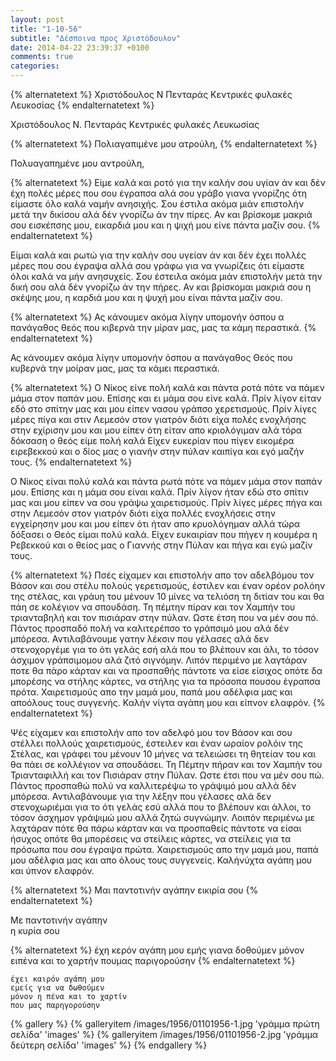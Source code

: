 ```yaml
---
layout: post
title: "1-10-56"
subtitle: "Δέσποινα προς Χριστόδουλον"
date: 2014-04-22 23:39:37 +0100
comments: true
categories:
---
```


{% alternatetext %}
Χριστόδουλος Ν Πενταράς Κεντρικές φυλακές Λευκοσίας
{% endalternatetext %}

Χριστόδουλος Ν. Πενταράς Κεντρικές φυλακές Λευκωσίας

{% alternatetext %}
Πολιαγαπιμένε μου ατρούλη,
{% endalternatetext %}

Πολυαγαπημένε μου αντρούλη,


{% alternatetext %}
Είμε καλά και ροτό για την καλήν σου υγίαν άν και δέν έχη πολές μέρες που σου έγραπσα αλά σου γράβο γιανα γνορίζης ότη είμαστε όλο καλά ναμήν ανησιχής. Σου έστιλα ακόμα μιάν επιστολήν μετά την δικίσου αλά δέν γνορίζω άν την πίρες. Αν και βρίσκομε μακριά σου εισκέπσης μου, εικαρδιά μου και η ψιχή μου είνε πάντα μαζίν σου.
{% endalternatetext %}

Είμαι καλά και ρωτώ για την καλήν σου υγείαν άν και δέν έχει πολλές μέρες που σου έγραψα αλλά σου γράφω για να γνωρίζεις ότι είμαστε όλοι καλά να μήν ανησυχείς. Σου έστειλα ακόμα μιάν επιστολήν μετά την δική σου αλά δέν γνορίζω άν την πήρες. Αν και βρίσκομαι μακριά σου η σκέψης μου, η καρδιά μου και η ψυχή μου είναι πάντα μαζίν σου.

{% alternatetext %}
Ας κάνουμεν ακόμα λίγην υπομονήν όσπου α πανάγαθος θεός που κιβερνά την μίραν μας, μας τα κάμη περαστικά.
{% endalternatetext %}

Ας κάνουμεν ακόμα λίγην υπομονήν όσπου α πανάγαθος Θεός που κυβερνά την μοίραν μας, μας τα κάμει περαστικά.

{% alternatetext %}
Ο Νίκος είνε πολή καλά και πάντα ροτά πότε να πάμεν μάμα στον παπάν μου. Επίσης και ει μάμα σου είνε καλά. Πρίν λίγον είταν εδό στο σπίτην μας και μου είπεν νασου γράπσο χερετισμούς. Πρίν λίγες μέρες πίγα και στιν Λεμεσόν στον γιατρόν διότι είχα πολές ενοχλήσης στην εχίρισην μου και μου είπεν ότη είταν απο κριολόγιμαν αλά τόρα δόκσαση ο θεός είμε πολή καλά Είχεν ευκερίαν που πίγεν εικομέρα ειρεβεκκού και ο δίος μας ο γιανήν στην πύλαν καιπίγα και εγό μαζήν τους.
{% endalternatetext %}

Ο Νίκος είναι πολύ καλά και πάντα ρωτά πότε να πάμεν μάμα στον παπάν μου. Επίσης και η μάμα σου είναι καλά. Πρίν λίγον ήταν εδώ στο σπίτιν μας και μου είπεν να σου γράψω χαιρετισμούς. Πρίν λίγες μέρες πήγα και στην Λεμεσόν στον γιατρόν διότι είχα πολλές ενοχλήσεις στην εγχείρησην μου και μου είπεν ότι ήταν απο κρυολόγημαν αλλά τώρα δόξασει ο Θεός είμαι πολύ καλά. Είχεν ευκαιρίαν που πήγεν η κουμέρα η Ρεβεκκού και ο θείος μας ο Γιαννής στην Πύλαν και πήγα και εγώ μαζίν τους.

{% alternatetext %}
Πσές είχαμεν και επιστολήν απο τον αδελβόμου τον Βάσον και σου στέλυ πολούς γερετισμούς, έστιλεν και έναν ορέον ρολόην της στέλας, και γράυη του μένουν 10 μίνες να τελιόση τη διτίαν του και θα πάη σε κολέγιον να σπουδάση. Τη πέμτην πίραν και τον Χαμπήν του τριανταβηλή και τον πισιάραν στην πύλαν. Ωστε έτση που να μέν σου πό. Πάντος προσπαδό πολή να καλιτερέπσο το γράπσιμό μου αλά δέν μπόρεσα. Αντιλαβάνουμε γατην λέκσιν που γέλασες αλά δεν στενοχοργέμε για το ότι γελάς εσή αλά που το βλέπουν και άλι, το τόσον άσχιμον γράπσιμομου αλά ζιτό σιγνόμην. Λιπόν περιμένο με λαγτάραν ποτε θα πάρο κάρταν και να προσπαθής πάντοτε να είσε είσιχος οπότε δα μπορέσης να στήλης κάρτες, να στήλης για τα πρόσοπα πουσου έγραπσα πρότα. Χαιρετισμούς απο την μαμά μου, παπά μου αδέλφια μας και αποόλους τους συγγενής. Καλήν νίγτα αγάπη μου και είπνον ελαφρόν.
{% endalternatetext %}

Ψές είχαμεν και επιστολήν απο τον αδελφό μου τον Βάσον και σου στέλλει πολλούς χαιρετισμούς, έστειλεν και έναν ωραίον ρολόιν της Στέλας, και γράφει του μένουν 10 μήνες να τελειώσει τη θητείαν του και θα πάει σε κολλέγιον να σπουδάσει. Τη Πέμτην πήραν και τον Χαμπήν του Τριανταφιλλή και τον Πισιάραν στην Πύλαν. Ωστε έτσι που να μέν σου πώ. Πάντος προσπαθώ πολύ να καλλιτερέψω το γράψιμό μου αλλά δέν μπόρεσα. Αντιλαβάνουμε για την λέξην που γέλασες αλά δεν στενοχωριέμαι για το ότι γελάς εσύ αλλά που το βλέπουν και άλλοι, το τόσον άσχημον γράψιμώ μου αλλά ζητώ συγνώμην. Λοιπόν περιμένω με λαχτάραν πότε θα πάρω κάρταν και να προσπαθείς πάντοτε να είσαι ήσυχος οπότε θα μπορέσεις να στείλεις κάρτες, να στείλεις για τα πρόσωπα που σου έγραψα πρώτα. Χαιρετισμούς απο την μαμά μου, παπά μου αδέλφια μας και απο όλους τους συγγενείς. Καλήνύχτα αγάπη μου και ύπνον ελαφρόν.

{% alternatetext %}
Μαι παντοτινήν αγάπην
 εικιρία σου
{% endalternatetext %}

Με παντοτινήν αγάπην<br/>
η κυρία σου

{% alternatetext %}
    έχη κερόν αγάπη μου
    εμής γιανα δοθούμεν
    μόνον ειπένα και το χαρτήν
    πουμας παριγορούσην
{% endalternatetext %}

    έχει καιρόν αγάπη μου
    εμείς για να δωθούμεν
    μόνον η πένα και το χαρτίν
    που μας παρηγορούσην

{% gallery %}
  {% galleryitem /images/1956/01101956-1.jpg 'γράμμα πρώτη σελίδα' 'images' %}
  {% galleryitem /images/1956/01101956-2.jpg 'γράμμα δεύτερη σελίδα' 'images' %}
{% endgallery %}
